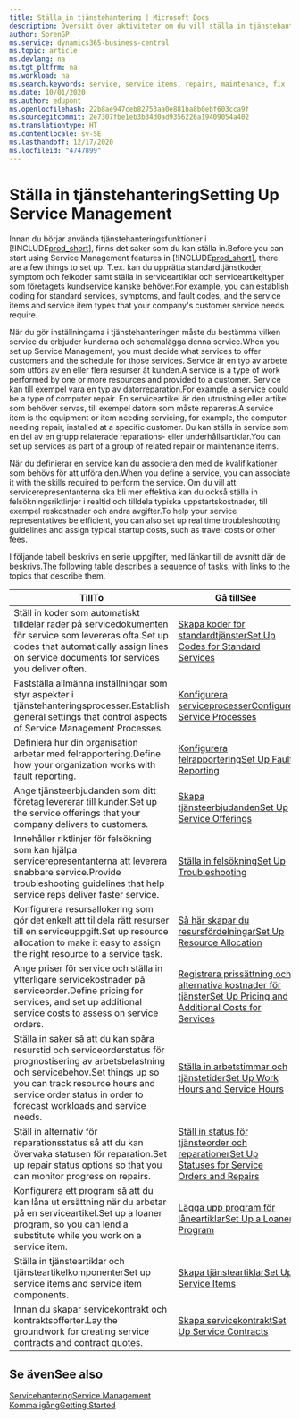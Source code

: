 ```yaml
---
title: Ställa in tjänstehantering | Microsoft Docs
description: Översikt över aktiviteter om du vill ställa in tjänstehantering som passar hur ditt företag hanterar tjänster.
author: SorenGP
ms.service: dynamics365-business-central
ms.topic: article
ms.devlang: na
ms.tgt_pltfrm: na
ms.workload: na
ms.search.keywords: service, service items, repairs, maintenance, fix
ms.date: 10/01/2020
ms.author: edupont
ms.openlocfilehash: 22b8ae947ceb82753aa0e881ba8b0ebf603cca9f
ms.sourcegitcommit: 2e7307fbe1eb3b34d0ad9356226a19409054a402
ms.translationtype: HT
ms.contentlocale: sv-SE
ms.lasthandoff: 12/17/2020
ms.locfileid: "4747899"
---
```

# <a name="setting-up-service-management"></a><span data-ttu-id="3f8c5-103">Ställa in tjänstehantering</span><span class="sxs-lookup"><span data-stu-id="3f8c5-103">Setting Up Service Management</span></span>
<span data-ttu-id="3f8c5-104">Innan du börjar använda tjänstehanteringsfunktioner i [!INCLUDE[prod_short](includes/prod_short.md)], finns det saker som du kan ställa in.</span><span class="sxs-lookup"><span data-stu-id="3f8c5-104">Before you can start using Service Management features in [!INCLUDE[prod_short](includes/prod_short.md)], there are a few things to set up.</span></span> <span data-ttu-id="3f8c5-105">T.ex. kan du upprätta standardtjänstkoder, symptom och felkoder samt ställa in serviceartiklar och serviceartikeltyper som företagets kundservice kanske behöver.</span><span class="sxs-lookup"><span data-stu-id="3f8c5-105">For example, you can establish coding for standard services, symptoms, and fault codes, and the service items and service item types that your company's customer service needs require.</span></span>  

<span data-ttu-id="3f8c5-106">När du gör inställningarna i tjänstehanteringen måste du bestämma vilken service du erbjuder kunderna och schemalägga denna service.</span><span class="sxs-lookup"><span data-stu-id="3f8c5-106">When you set up Service Management, you must decide what services to offer customers and the schedule for those services.</span></span> <span data-ttu-id="3f8c5-107">Service är en typ av arbete som utförs av en eller flera resurser åt kunden.</span><span class="sxs-lookup"><span data-stu-id="3f8c5-107">A service is a type of work performed by one or more resources and provided to a customer.</span></span> <span data-ttu-id="3f8c5-108">Service kan till exempel vara en typ av datorreparation.</span><span class="sxs-lookup"><span data-stu-id="3f8c5-108">For example, a service could be a type of computer repair.</span></span> <span data-ttu-id="3f8c5-109">En serviceartikel är den utrustning eller artikel som behöver servas, till exempel datorn som måste repareras.</span><span class="sxs-lookup"><span data-stu-id="3f8c5-109">A service item is the equipment or item needing servicing, for example, the computer needing repair, installed at a specific customer.</span></span> <span data-ttu-id="3f8c5-110">Du kan ställa in service som en del av en grupp relaterade reparations- eller underhållsartiklar.</span><span class="sxs-lookup"><span data-stu-id="3f8c5-110">You can set up services as part of a group of related repair or maintenance items.</span></span>  
  
<span data-ttu-id="3f8c5-111">När du definierar en service kan du associera den med de kvalifikationer som behövs för att utföra den.</span><span class="sxs-lookup"><span data-stu-id="3f8c5-111">When you define a service, you can associate it with the skills required to perform the service.</span></span> <span data-ttu-id="3f8c5-112">Om du vill att servicerepresentanterna ska bli mer effektiva kan du också ställa in felsökningsriktlinjer i realtid och tilldela typiska uppstartskostnader, till exempel reskostnader och andra avgifter.</span><span class="sxs-lookup"><span data-stu-id="3f8c5-112">To help your service representatives be efficient, you can also set up real time troubleshooting guidelines and assign typical startup costs, such as travel costs or other fees.</span></span>  

<span data-ttu-id="3f8c5-113">I följande tabell beskrivs en serie uppgifter, med länkar till de avsnitt där de beskrivs.</span><span class="sxs-lookup"><span data-stu-id="3f8c5-113">The following table describes a sequence of tasks, with links to the topics that describe them.</span></span>  
  
| <span data-ttu-id="3f8c5-114">Till</span><span class="sxs-lookup"><span data-stu-id="3f8c5-114">To</span></span> | <span data-ttu-id="3f8c5-115">Gå till</span><span class="sxs-lookup"><span data-stu-id="3f8c5-115">See</span></span> |
| --- | --- |
| <span data-ttu-id="3f8c5-116">Ställ in koder som automatiskt tilldelar rader på servicedokumenten för service som levereras ofta.</span><span class="sxs-lookup"><span data-stu-id="3f8c5-116">Set up codes that automatically assign lines on service documents for services you deliver often.</span></span> |[<span data-ttu-id="3f8c5-117">Skapa koder för standardtjänster</span><span class="sxs-lookup"><span data-stu-id="3f8c5-117">Set Up Codes for Standard Services</span></span>](service-how-setup-service-coding.md)|
| <span data-ttu-id="3f8c5-118">Fastställa allmänna inställningar som styr aspekter i tjänstehanteringsprocesser.</span><span class="sxs-lookup"><span data-stu-id="3f8c5-118">Establish general settings that control aspects of Service Management Processes.</span></span>|[<span data-ttu-id="3f8c5-119">Konfigurera serviceprocesser</span><span class="sxs-lookup"><span data-stu-id="3f8c5-119">Configure Service Processes</span></span>](service-setup-service-processes.md)|
| <span data-ttu-id="3f8c5-120">Definiera hur din organisation arbetar med felrapportering.</span><span class="sxs-lookup"><span data-stu-id="3f8c5-120">Define how your organization works with fault reporting.</span></span> |[<span data-ttu-id="3f8c5-121">Konfigurera felrapportering</span><span class="sxs-lookup"><span data-stu-id="3f8c5-121">Set Up Fault Reporting</span></span>](service-how-setup-fault-reporting.md) |
| <span data-ttu-id="3f8c5-122">Ange tjänsteerbjudanden som ditt företag levererar till kunder.</span><span class="sxs-lookup"><span data-stu-id="3f8c5-122">Set up the service offerings that your company delivers to customers.</span></span>|[<span data-ttu-id="3f8c5-123">Skapa tjänsteerbjudanden</span><span class="sxs-lookup"><span data-stu-id="3f8c5-123">Set Up Service Offerings</span></span>](service-how-setup-service-offerings.md)|
| <span data-ttu-id="3f8c5-124">Innehåller riktlinjer för felsökning som kan hjälpa servicerepresentanterna att leverera snabbare service.</span><span class="sxs-lookup"><span data-stu-id="3f8c5-124">Provide troubleshooting guidelines that help service reps deliver faster service.</span></span> |[<span data-ttu-id="3f8c5-125">Ställa in felsökning</span><span class="sxs-lookup"><span data-stu-id="3f8c5-125">Set Up Troubleshooting</span></span>](service-how-setup-troubleshooting.md) |
| <span data-ttu-id="3f8c5-126">Konfigurera resursallokering som gör det enkelt att tilldela rätt resurser till en serviceuppgift.</span><span class="sxs-lookup"><span data-stu-id="3f8c5-126">Set up resource allocation to make it easy to assign the right resource to a service task.</span></span> |[<span data-ttu-id="3f8c5-127">Så här skapar du resursfördelningar</span><span class="sxs-lookup"><span data-stu-id="3f8c5-127">Set Up Resource Allocation</span></span>](service-how-setup-resource-allocation.md) |
| <span data-ttu-id="3f8c5-128">Ange priser för service och ställa in ytterligare servicekostnader på serviceorder.</span><span class="sxs-lookup"><span data-stu-id="3f8c5-128">Define pricing for services, and set up additional service costs to assess on service orders.</span></span> |[<span data-ttu-id="3f8c5-129">Registrera prissättning och alternativa kostnader för tjänster</span><span class="sxs-lookup"><span data-stu-id="3f8c5-129">Set Up Pricing and Additional Costs for Services</span></span>](service-how-setup-service-costs-pricing.md)|
| <span data-ttu-id="3f8c5-130">Ställa in saker så att du kan spåra resurstid och serviceorderstatus för prognostisering av arbetsbelastning och servicebehov.</span><span class="sxs-lookup"><span data-stu-id="3f8c5-130">Set things up so you can track resource hours and service order status in order to forecast workloads and service needs.</span></span>|[<span data-ttu-id="3f8c5-131">Ställa in arbetstimmar och tjänstetider</span><span class="sxs-lookup"><span data-stu-id="3f8c5-131">Set Up Work Hours and Service Hours</span></span>](service-how-setup-work-service-hours.md)|
| <span data-ttu-id="3f8c5-132">Ställ in alternativ för reparationsstatus så att du kan övervaka statusen för reparation.</span><span class="sxs-lookup"><span data-stu-id="3f8c5-132">Set up repair status options so that you can monitor progress on repairs.</span></span> | [<span data-ttu-id="3f8c5-133">Ställ in status för tjänsteorder och reparationer</span><span class="sxs-lookup"><span data-stu-id="3f8c5-133">Set Up Statuses for Service Orders and Repairs</span></span>](service-order-repair-status.md)|
| <span data-ttu-id="3f8c5-134">Konfigurera ett program så att du kan låna ut ersättning när du arbetar på en serviceartikel.</span><span class="sxs-lookup"><span data-stu-id="3f8c5-134">Set up a loaner program, so you can lend a substitute while you work on a service item.</span></span> |[<span data-ttu-id="3f8c5-135">Lägga upp program för låneartiklar</span><span class="sxs-lookup"><span data-stu-id="3f8c5-135">Set Up a Loaner Program</span></span>](service-how-setup-loaner-program.md) |
| <span data-ttu-id="3f8c5-136">Ställa in tjänsteartiklar och tjänsteartikelkomponenter</span><span class="sxs-lookup"><span data-stu-id="3f8c5-136">Set up service items and service item components.</span></span> |[<span data-ttu-id="3f8c5-137">Skapa tjänsteartiklar</span><span class="sxs-lookup"><span data-stu-id="3f8c5-137">Set Up Service Items</span></span>](service-how-setup-service-items.md) |
| <span data-ttu-id="3f8c5-138">Innan du skapar servicekontrakt och kontraktsofferter.</span><span class="sxs-lookup"><span data-stu-id="3f8c5-138">Lay the groundwork for creating service contracts and contract quotes.</span></span> |[<span data-ttu-id="3f8c5-139">Skapa servicekontrakt</span><span class="sxs-lookup"><span data-stu-id="3f8c5-139">Set Up Service Contracts</span></span>](service-how-setup-service-contracts.md) |

## <a name="see-also"></a><span data-ttu-id="3f8c5-140">Se även</span><span class="sxs-lookup"><span data-stu-id="3f8c5-140">See also</span></span>
[<span data-ttu-id="3f8c5-141">Servicehantering</span><span class="sxs-lookup"><span data-stu-id="3f8c5-141">Service Management</span></span>](service-service.md)  
[<span data-ttu-id="3f8c5-142">Komma igång</span><span class="sxs-lookup"><span data-stu-id="3f8c5-142">Getting Started</span></span>](product-get-started.md)  
